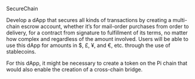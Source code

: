 SecureChain

Develop a dApp that secures all kinds of transactions by creating a multi-chain escrow account, whether it’s for mail-order purchases from order to delivery, for a contract from signature to fulfillment of its terms, no matter how complex and regardless of the amount involved. Users will be able to use this dApp for amounts in $, £, ¥, and €, etc. through the use of stablecoins.

For this dApp, it might be necessary to create a token on the Pi chain that would also enable the creation of a cross-chain bridge.
